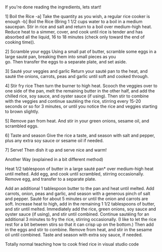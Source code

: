 If you're done reading the ingredients, lets start!

1] Boil the Rice
-a] Take the quantity as you wish, a regular rice cooker is enough
-b] Boil the Rice (Bring 1 1/2 cups water to a boil in a medium saucepan. Stir in rice and salt and return to a boil over medium-high heat. Reduce heat to a simmer, cover, and cook until rice is tender and has absorbed all the liquid, 16 to 18 minutes (check only toward the end of cooking time)).

2] Scramble your eggs
Using a small pat of butter, scramble some eggs in a large sauté pan, breaking them into small pieces as you  
go.  Then transfer the eggs to a separate plate, and set aside.

3] Sauté your veggies and garlic
Return your sauté pan to the heat, and sauté the onions, carrots, peas and garlic until soft and cooked through.

4] Stir fry rice
Then turn the burner to high heat.  Scooch the veggies over to one side of the pan, melt the remaining butter in the other half, and add the chilled rice, soy sauce, and oyster sauce (if using).  Then stir to combine with the veggies and continue sautéing the rice, stirring every 15-20 seconds or so for 3 minutes, or until you notice the rice and veggies starting to brown slightly.

5] Remove pan from heat.
And stir in your green onions, sesame oil, and scrambled eggs.

6] Taste and season
Give the rice a taste, and season with salt and pepper, plus any extra soy sauce or sesame oil if needed.

7] Serve!
Then dish it up and serve nice and warm!



Another Way (explained in a bit different method)

Heat 1/2 tablespoon of butter in a large sauté pan* over medium-high heat until melted. Add egg, and cook until scrambled, stirring occasionally. Remove egg, and transfer to a separate plate.

Add an additional 1 tablespoon butter to the pan and heat until melted. Add carrots, onion, peas and garlic, and season with a generous pinch of salt and pepper. Sauté for about 5 minutes or until the onion and carrots are soft. Increase heat to high, add in the remaining 1 1/2 tablespoons of butter, and stir until melted. Immediately add the rice, green onions, soy sauce and oyster sauce (if using), and stir until combined. Continue sautéing for an additional 3 minutes to fry the rice, stirring occasionally.  (I like to let the rice rest for a bit between stirs so that it can crisp up on the bottom.)  Then add in the eggs and stir to combine. Remove from heat, and stir in the sesame oil until combined.  Taste and season with extra soy sauce, if needed.



Totally normal teaching how to cook fried rice in visual studio code